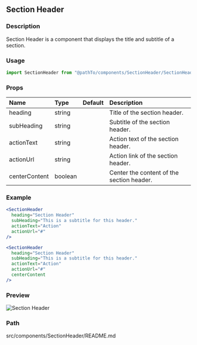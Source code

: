 ## Section Header

### Description

Section Header is a component that displays the title and subtitle of a section.

### Usage

```jsx
import SectionHeader from "@pathTo/components/SectionHeader/SectionHeader";
```

### Props

| Name          | Type    | Default | Description                               |
| :------------ | :------ | :------ | :---------------------------------------- |
| heading       | string  |         | Title of the section header.              |
| subHeading    | string  |         | Subtitle of the section header.           |
| actionText    | string  |         | Action text of the section header.        |
| actionUrl     | string  |         | Action link of the section header.        |
| centerContent | boolean |         | Center the content of the section header. |

### Example

```jsx
<SectionHeader
  heading="Section Header"
  subHeading="This is a subtitle for this header."
  actionText="Action"
  actionUrl="#"
/>

<SectionHeader
  heading="Section Header"
  subHeading="This is a subtitle for this header."
  actionText="Action"
  actionUrl="#"
  centerContent
/>
```

### Preview

![Section Header](https://raw.githubusercontent.com/creativetimofficial/ct-material-kit-pro-react-v1.1.0/master/public/assets/img/section-header.png)

### Path

src/components/SectionHeader/README.md
